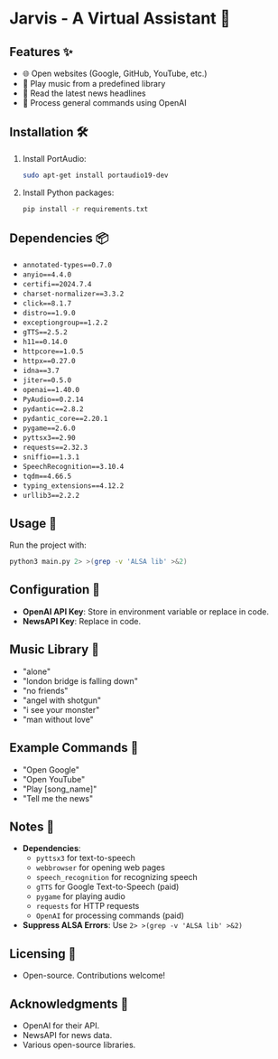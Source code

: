 # Jarvis - A Virtual Assistant 🤖

## Features ✨
- 🌐 Open websites (Google, GitHub, YouTube, etc.)
- 🎵 Play music from a predefined library
- 📰 Read the latest news headlines
- 💬 Process general commands using OpenAI

## Installation 🛠️
1. Install PortAudio:
    ```bash
    sudo apt-get install portaudio19-dev
    ```
2. Install Python packages:
    ```bash
    pip install -r requirements.txt
    ```

## Dependencies 📦
- `annotated-types==0.7.0`
- `anyio==4.4.0`
- `certifi==2024.7.4`
- `charset-normalizer==3.3.2`
- `click==8.1.7`
- `distro==1.9.0`
- `exceptiongroup==1.2.2`
- `gTTS==2.5.2`
- `h11==0.14.0`
- `httpcore==1.0.5`
- `httpx==0.27.0`
- `idna==3.7`
- `jiter==0.5.0`
- `openai==1.40.0`
- `PyAudio==0.2.14`
- `pydantic==2.8.2`
- `pydantic_core==2.20.1`
- `pygame==2.6.0`
- `pyttsx3==2.90`
- `requests==2.32.3`
- `sniffio==1.3.1`
- `SpeechRecognition==3.10.4`
- `tqdm==4.66.5`
- `typing_extensions==4.12.2`
- `urllib3==2.2.2`

## Usage 🚀
Run the project with:
```bash
python3 main.py 2> >(grep -v 'ALSA lib' >&2)
```

## Configuration 🔧
- **OpenAI API Key**: Store in environment variable or replace in code.
- **NewsAPI Key**: Replace in code.

## Music Library 🎵
- "alone"
- "london bridge is falling down"
- "no friends"
- "angel with shotgun"
- "i see your monster"
- "man without love"

## Example Commands 🎤
- "Open Google"
- "Open YouTube"
- "Play [song_name]"
- "Tell me the news"

## Notes 📝
- **Dependencies**:
    - `pyttsx3` for text-to-speech
    - `webbrowser` for opening web pages
    - `speech_recognition` for recognizing speech
    - `gTTS` for Google Text-to-Speech (paid)
    - `pygame` for playing audio
    - `requests` for HTTP requests
    - `OpenAI` for processing commands (paid)
- **Suppress ALSA Errors**: Use `2> >(grep -v 'ALSA lib' >&2)`

## Licensing 📜
- Open-source. Contributions welcome!

## Acknowledgments 🙏
- OpenAI for their API.
- NewsAPI for news data.
- Various open-source libraries.

